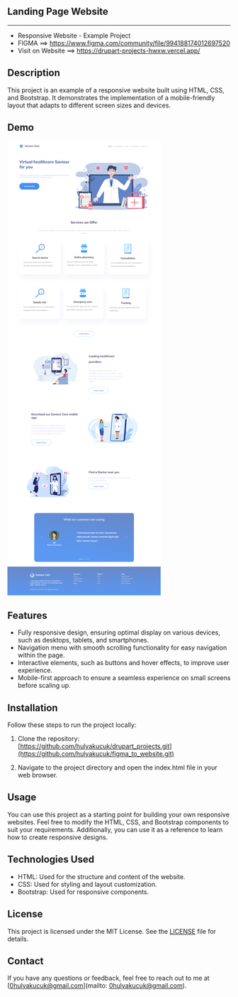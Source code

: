 ## Landing Page Website
--------------------------------
- Responsive Website - Example Project
- FIGMA ==> https://www.figma.com/community/file/994188174012697520
- Visit on Website ==> https://drupart-projects-hwxw.vercel.app/
## Description

This project is an example of a responsive website built using HTML, CSS, and Bootstrap. It demonstrates the implementation of a mobile-friendly layout that adapts to different screen sizes and devices.

## Demo
![Screenshot](website.png)

## Features

- Fully responsive design, ensuring optimal display on various devices, such as desktops, tablets, and smartphones.
- Navigation menu with smooth scrolling functionality for easy navigation within the page.
- Interactive elements, such as buttons and hover effects, to improve user experience.
- Mobile-first approach to ensure a seamless experience on small screens before scaling up.

## Installation

Follow these steps to run the project locally:

1. Clone the repository: [https://github.com/hulyakucuk/drupart_projects.git](https://github.com/hulyakucuk/figma_to_website.git)


2. Navigate to the project directory and open the index.html file in your web browser.

## Usage

You can use this project as a starting point for building your own responsive websites. Feel free to modify the HTML, CSS, and Bootstrap components to suit your requirements. Additionally, you can use it as a reference to learn how to create responsive designs.

## Technologies Used

- HTML: Used for the structure and content of the website.
- CSS: Used for styling and layout customization.
- Bootstrap: Used for responsive components.

## License

This project is licensed under the MIT License. See the [LICENSE](LICENSE) file for details.

## Contact

If you have any questions or feedback, feel free to reach out to me at [0hulyakucuk@gmail.com](mailto: 0hulyakucuk@gmail.com).
